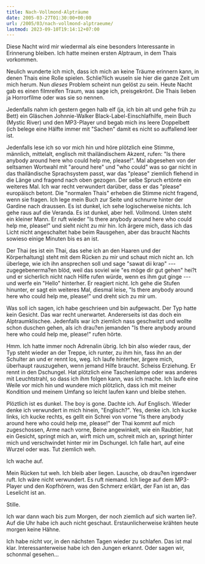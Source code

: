 ```yaml
---
title: Nach-Vollmond-Alpträume
date: 2005-03-27T01:30:00+00:00
url: /2005/03/nach-vollmond-alptraeume/
lastmod: 2023-09-10T19:14:12+07:00
---
```

Diese Nacht wird mir wiedermal als eine besonders Interessante in Erinnerung bleiben. Ich hatte meinen ersten Alptraum, in dem Thais vorkommen.

Neulich wunderte ich mich, dass ich mich an keine Träume erinnern kann, in denen Thais eine Rolle spielen. Schlie?lich wuseln sie hier die ganze Zeit um mich herum. Nun _dieses_ Problem scheint nun gelöst zu sein. Heute Nacht gab es einen filmreifen Traum, was sage ich, preisgekrönt. Die Thais lieben ja Horrorfilme oder was sie so nennen.

Jedenfalls nahm ich gestern gegen halb elf (ja, ich bin alt und gehe früh zu Bett) ein Gläschen Johnnie-Walker Black-Label-Einschlafhilfe, mein Buch (Mystic River) und den MP3-Player und begab mich ins leere Doppelbett (ich belege eine Hälfte immer mit "Sachen" damit es nicht so auffallend leer ist.

Jedenfalls lese ich so vor mich hin und höre plötzlich eine Stimme, männlich, mittelalt, englisch mit thailändischem Akzent, rufen: "Is there anybody around here who could help me, please!". Mal abgesehen von der seltsamen Wortwahl mit "around here" und "who could" was so gar nicht in das thailändische Sprachsystem passt, war das "please" ziemlich flehend in die Länge und fragend nach oben gezogen. Der selbe Spruch ertönte ein weiteres Mal. Ich war recht verwundert darüber, dass er das "please" europäisch betont. Die "normalen Thais" erheben die Stimme nicht fragend, wenn sie fragen. Ich lege mein Buch zur Seite und schnurre hinter der Gardine nach draussen. Es ist dunkel, ich sehe logischerweise nichts. Ich gehe raus auf die Veranda. Es ist dunkel, aber hell. Vollmond. Unten steht ein kleiner Mann. Er ruft wieder "Is there anybody around here who could help me, please!" und sieht nicht zu mir hin. Ich ärgere mich, dass ich das Licht nicht angeschaltet habe beim Rausgehen, aber das braucht Nachts sowieso einige Minuten bis es an ist.

Der Thai (es ist ein Thai, das sehe ich an den Haaren und der Körperhaltung) steht mit dem Rücken zu mir und schaut mich nicht an. Ich überlege, wie ich ihn ansprechen soll und sage "sawat dii krap" --- zugegebenerma?en blöd, weil das soviel wie "es möge dir gut gehen" hei?t und er sicherlich nicht nach Hilfe rufen würde, wenn es ihm gut ginge --- und werfe ein "Hello" hinterher. Er reagiert nicht. Ich gehe die Stufen hinunter, er sagt ein weiteres Mal, diesmal leise, "Is there anybody around here who could help me, please!" und dreht sich zu mir um.

Was soll ich sagen, ich habe geschrieen und bin aufgewacht. Der Typ hatte kein Gesicht. Das war recht unerwartet. Andererseits ist das doch ein Alptraumklischee. Jedenfalls war ich ziemlich nass geschwitzt und wollte schon duschen gehen, als ich drau?en jemanden "Is there anybody around here who could help me, please!" rufen hörte.

Hmm. Ich hatte immer noch Adrenalin übrig. Ich bin also wieder raus, der Typ steht wieder an der Treppe, ich runter, zu ihm hin, fass ihn an der Schulter an und er rennt los, weg. Ich laufe hinterher, ärgere mich, überhaupt rauszugehen, wenn jemand Hilfe braucht. Scheiss Erziehung. Er rennt in den Dschungel. Hat plötzlich eine Taschenlampe oder was anderes mit Leuchtstrahl, so dass ich ihm folgen kann, was ich mache. Ich laufe eine Weile vor mich hin und wundere mich plötzlich, dass ich mit meiner Kondition und meinem Umfang so leicht laufen kann und bleibe stehen.

Plöztlich ist es dunkel. The boy is gone. Dachte ich. Auf Englisch. Wieder denke ich verwundert in mich hinein, "Englisch?". Yes, denke ich. Ich kucke links, ich kucke rechts, es gellt ein Schrei von vorne "Is there anybody around here who could help me, please!" der Thai kommt auf mich zugeschossen, Arme nach vorne, Beine angewinkelt, wie ein Raubtier, hat ein Gesicht, springt mich an, wirft mich um, schreit mich an, springt hinter mich und verschwindet hinter mir im Dschungel. Ich falle hart, auf eine Wurzel oder was. Tut ziemlich weh.

Ich wache auf.

Mein Rücken tut weh. Ich bleib aber liegen. Lausche, ob drau?en irgendwer ruft. Ich wäre nicht verwundert. Es ruft niemand. Ich liege auf dem MP3-Player und den Kopfhörern, was den Schmerz erklärt, der Fan ist an, das Leselicht ist an.

Stille.

Ich war dann wach bis zum Morgen, der noch ziemlich auf sich warten lie?. Auf die Uhr habe ich auch nicht geschaut. Erstaunlicherweise krähten heute morgen keine Hähne.

Ich habe nicht vor, in den nächsten Tagen wieder zu schlafen. Das ist mal klar. Interessanterweise habe ich den Jungen erkannt. Oder sagen wir, schonmal gesehen...
